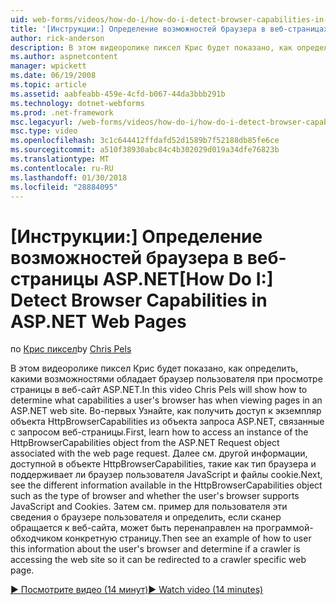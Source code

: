 ```yaml
---
uid: web-forms/videos/how-do-i/how-do-i-detect-browser-capabilities-in-aspnet-web-pages
title: '[Инструкции:] Определение возможностей браузера в веб-страницах ASP.NET | Документы Microsoft'
author: rick-anderson
description: В этом видеоролике пиксел Крис будет показано, как определить, какими возможностями обладает браузер пользователя при просмотре страницы в веб-сайт ASP.NET. Во-первых, узнайте, как счет...
ms.author: aspnetcontent
manager: wpickett
ms.date: 06/19/2008
ms.topic: article
ms.assetid: aabfeabb-459e-4cfd-b067-44da3bbb291b
ms.technology: dotnet-webforms
ms.prod: .net-framework
msc.legacyurl: /web-forms/videos/how-do-i/how-do-i-detect-browser-capabilities-in-aspnet-web-pages
msc.type: video
ms.openlocfilehash: 3c1c644412ffdafd52d1589b7f52188db85fe6ce
ms.sourcegitcommit: a510f38930abc84c4b302029d019a34dfe76823b
ms.translationtype: MT
ms.contentlocale: ru-RU
ms.lasthandoff: 01/30/2018
ms.locfileid: "28884095"
---
```

<a name="how-do-i-detect-browser-capabilities-in-aspnet-web-pages"></a><span data-ttu-id="65f92-104">[Инструкции:] Определение возможностей браузера в веб-страницы ASP.NET</span><span class="sxs-lookup"><span data-stu-id="65f92-104">[How Do I:] Detect Browser Capabilities in ASP.NET Web Pages</span></span>
====================
<span data-ttu-id="65f92-105">по [Крис пиксел](https://twitter.com/chrispels)</span><span class="sxs-lookup"><span data-stu-id="65f92-105">by [Chris Pels](https://twitter.com/chrispels)</span></span>

<span data-ttu-id="65f92-106">В этом видеоролике пиксел Крис будет показано, как определить, какими возможностями обладает браузер пользователя при просмотре страницы в веб-сайт ASP.NET.</span><span class="sxs-lookup"><span data-stu-id="65f92-106">In this video Chris Pels will show how to determine what capabilities a user's browser has when viewing pages in an ASP.NET web site.</span></span> <span data-ttu-id="65f92-107">Во-первых Узнайте, как получить доступ к экземпляр объекта HttpBrowserCapabilities из объекта запроса ASP.NET, связанные с запросом веб-страницы.</span><span class="sxs-lookup"><span data-stu-id="65f92-107">First, learn how to access an instance of the HttpBrowserCapabilities object from the ASP.NET Request object associated with the web page request.</span></span> <span data-ttu-id="65f92-108">Далее см. другой информации, доступной в объекте HttpBrowserCapabilities, такие как тип браузера и поддерживает ли браузер пользователя JavaScript и файлы cookie.</span><span class="sxs-lookup"><span data-stu-id="65f92-108">Next, see the different information available in the HttpBrowserCapabilities object such as the type of browser and whether the user's browser supports JavaScript and Cookies.</span></span> <span data-ttu-id="65f92-109">Затем см. пример для пользователя эти сведения о браузере пользователя и определить, если сканер обращается к веб-сайта, может быть перенаправлен на программой-обходчиком конкретную страницу.</span><span class="sxs-lookup"><span data-stu-id="65f92-109">Then see an example of how to user this information about the user's browser and determine if a crawler is accessing the web site so it can be redirected to a crawler specific web page.</span></span>

[<span data-ttu-id="65f92-110">&#9654; Посмотрите видео (14 минут)</span><span class="sxs-lookup"><span data-stu-id="65f92-110">&#9654; Watch video (14 minutes)</span></span>](https://channel9.msdn.com/Blogs/ASP-NET-Site-Videos/how-do-i-detect-browser-capabilities-in-aspnet-web-pages)
